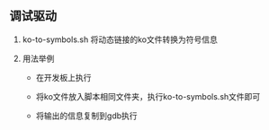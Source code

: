 ## 调试驱动
1. ko-to-symbols.sh 将动态链接的ko文件转换为符号信息
2. 用法举例
	
	- 在开发板上执行
	
	- 将ko文件放入脚本相同文件夹，执行ko-to-symbols.sh文件即可
	
	- 将输出的信息复制到gdb执行
